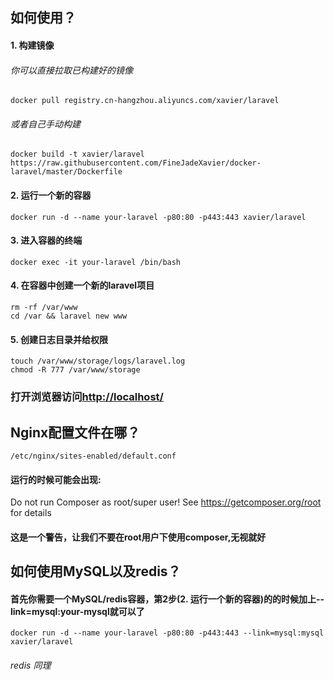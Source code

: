 
## 如何使用？

#### 1. 构建镜像

###### 你可以直接拉取已构建好的镜像

    docker pull registry.cn-hangzhou.aliyuncs.com/xavier/laravel

###### 或者自己手动构建

    docker build -t xavier/laravel https://raw.githubusercontent.com/FineJadeXavier/docker-laravel/master/Dockerfile

#### 2. 运行一个新的容器

    docker run -d --name your-laravel -p80:80 -p443:443 xavier/laravel

#### 3. 进入容器的终端
    docker exec -it your-laravel /bin/bash

#### 4. 在容器中创建一个新的laravel项目
    rm -rf /var/www  
    cd /var && laravel new www

#### 5. 创建日志目录并给权限
    touch /var/www/storage/logs/laravel.log
    chmod -R 777 /var/www/storage

### 打开浏览器访问[http://localhost/](http://localhost/ "Laravel")

## Nginx配置文件在哪？
    /etc/nginx/sites-enabled/default.conf

#### 运行的时候可能会出现:

Do not run Composer as root/super user! See https://getcomposer.org/root for details

#### 这是一个警告，让我们不要在root用户下使用composer,无视就好

## 如何使用MySQL以及redis？

#### 首先你需要一个MySQL/redis容器，第2步(2. 运行一个新的容器)的的时候加上--link=mysql:your-mysql就可以了

    docker run -d --name your-laravel -p80:80 -p443:443 --link=mysql:mysql xavier/laravel
    
###### redis 同理

